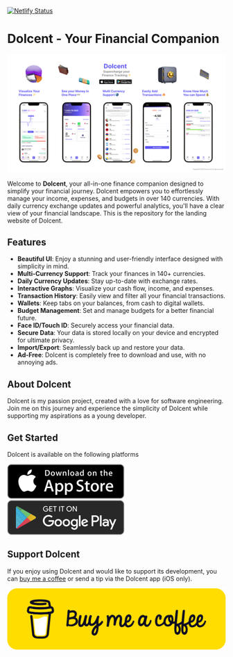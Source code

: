[![Netlify Status](https://api.netlify.com/api/v1/badges/6d73d7f2-e4e6-474f-8d95-e1c631e5e54c/deploy-status)](https://app.netlify.com/sites/dolcent/deploys)

# Dolcent - Your Financial Companion

![Marketing](https://github.com/keiloktql/dolcent-landing/blob/master/public/assets/marketing/marketing-github.png?raw=true)

Welcome to **Dolcent**, your all-in-one finance companion designed to simplify your financial journey. Dolcent empowers you to effortlessly manage your income, expenses, and budgets in over 140 currencies. With daily currency exchange updates and powerful analytics, you'll have a clear view of your financial landscape. This is the repository for the landing website of Dolcent.

## Features

- **Beautiful UI**: Enjoy a stunning and user-friendly interface designed with simplicity in mind.
- **Multi-Currency Support**: Track your finances in 140+ currencies.
- **Daily Currency Updates**: Stay up-to-date with exchange rates.
- **Interactive Graphs**: Visualize your cash flow, income, and expenses.
- **Transaction History**: Easily view and filter all your financial transactions.
- **Wallets**: Keep tabs on your balances, from cash to digital wallets.
- **Budget Management**: Set and manage budgets for a better financial future.
- **Face ID/Touch ID**: Securely access your financial data.
- **Secure Data**: Your data is stored locally on your device and encrypted for ultimate privacy.
- **Import/Export**: Seamlessly back up and restore your data.
- **Ad-Free**: Dolcent is completely free to download and use, with no annoying ads.

## About Dolcent

Dolcent is my passion project, created with a love for software engineering. Join me on this journey and experience the simplicity of Dolcent while supporting my aspirations as a young developer.

## Get Started

Dolcent is available on the following platforms

[![Download on the App Store](https://github.com/keiloktql/dolcent-landing/blob/master/public/assets/get-it-on/ios-badge.png?raw=true)](https://apps.apple.com/us/app/dolcent/id6466705209) [![Get it on Google Play](https://github.com/keiloktql/dolcent-landing/blob/master/public/assets/get-it-on/android-badge.png?raw=true)](https://play.google.com/store/apps/details?id=com.kl.dolcent)

## Support Dolcent

If you enjoy using Dolcent and would like to support its development, you can [buy me a coffee](https://www.buymeacoffee.com/keiloktql) or send a tip via the Dolcent app (iOS only).

[![Buy me a coffee](https://github.com/keiloktql/dolcent-landing/blob/master/public/assets/marketing/bmc-button.png?raw=true)](https://www.buymeacoffee.com/keiloktql)
